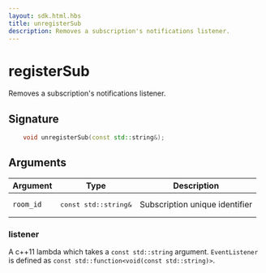 ```yaml
---
layout: sdk.html.hbs
title: unregisterSub
description: Removes a subscription's notifications listener.
---
```


# registerSub

Removes a subscription's notifications listener.

## Signature

```cpp
    void unregisterSub(const std::string&);
```

## Arguments

| Argument   | Type                      | Description
| ---------- |---------------------------|-------------------------------------------------- |
| `room_id` | <pre>const std::string&</pre>  | Subscription unique identifier

### **listener**

A c++11 lambda which takes a `const std::string` argument.
`EventListener` is defined as `const std::function<void(const std::string)>`.